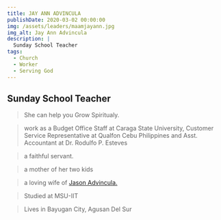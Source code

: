 ```yaml
---
title: JAY ANN ADVINCULA
publishDate: 2020-03-02 00:00:00
img: /assets/leaders/maamjayann.jpg
img_alt: Jay Ann Advincula
description: |
  Sunday School Teacher
tags:
  - Church
  - Worker
  - Serving God
---
```


## Sunday School Teacher

> She can help you Grow Spiritualy. 

> work as a Budget Office Staff at Caraga State University, Customer Service Representative at Qualfon Cebu Philippines and Asst. Accountant at Dr. Rodulfo P. Esteves

> a faithful servant.

> a mother of her two kids

> a loving wife of <a href="/leadership/jason-advincula/">Jason Advincula.</a> 

> Studied at MSU-IIT

> Lives in Bayugan City, Agusan Del Sur
